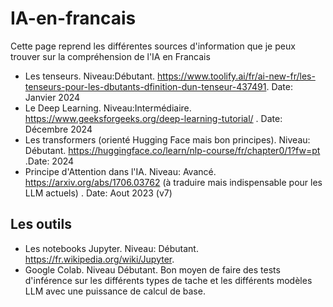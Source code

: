 # IA-en-francais

Cette page reprend les différentes sources d'information que je peux trouver sur la compréhension de l'IA en Francais

- Les tenseurs. Niveau:Débutant. https://www.toolify.ai/fr/ai-new-fr/les-tenseurs-pour-les-dbutants-dfinition-dun-tenseur-437491. Date: Janvier 2024
- Le Deep Learning. Niveau:Intermédiaire. https://www.geeksforgeeks.org/deep-learning-tutorial/  . Date: Décembre 2024
- Les transformers (orienté Hugging Face mais bon principes). Niveau: Débutant. https://huggingface.co/learn/nlp-course/fr/chapter0/1?fw=pt .Date: 2024
- Principe d'Attention dans l'IA. Niveau: Avancé. https://arxiv.org/abs/1706.03762 (à traduire mais indispensable pour les LLM actuels) . Date: Aout 2023 (v7)

## Les outils
- Les notebooks Jupyter. Niveau: Débutant. https://fr.wikipedia.org/wiki/Jupyter.
- Google Colab. Niveau Débutant. Bon moyen de faire des tests d'inférence sur les différents types de tache et les différents modèles LLM avec une puissance de calcul de base.  

